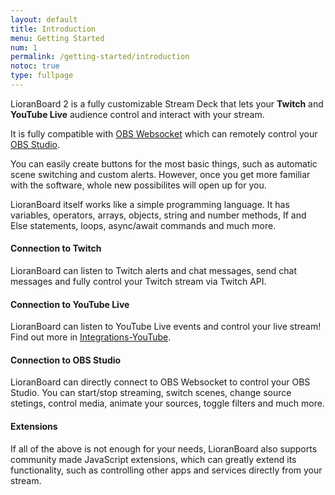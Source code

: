 ```yaml
---
layout: default
title: Introduction
menu: Getting Started
num: 1
permalink: /getting-started/introduction
notoc: true
type: fullpage
---
```


<p class="lb-lead">LioranBoard 2 is a fully customizable Stream Deck that lets your <b>Twitch</b> and <b>YouTube Live</b> audience control and interact with your stream. </p>

It is fully compatible with [OBS Websocket](https://obsproject.com/forum/resources/obs-websocket-remote-control-obs-studio-from-websockets.466/) which can remotely control your [OBS Studio](https://obsproject.com/).

You can easily create buttons for the most basic things, such as automatic scene switching and custom alerts. However, once you get more familiar with the software, whole new possibilites will open up for you. 

LioranBoard itself works like a simple programming language. It has variables, operators, arrays, objects, string and number methods, If and Else statements, loops, async/await commands and much more.

#### Connection to Twitch

LioranBoard can listen to Twitch alerts and chat messages, send chat messages and fully control your Twitch stream via Twitch API. 

#### Connection to YouTube Live

LioranBoard can listen to YouTube Live events and control your live stream! Find out more in [Integrations-YouTube](https://lioranboard.ca/docs/integrations/youtube/general). 

#### Connection to OBS Studio

LioranBoard can directly connect to OBS Websocket to control your OBS Studio. You can start/stop streaming, switch scenes, change source stetings, control media, animate your sources, toggle filters and much more. 

#### Extensions

If all of the above is not enough for your needs, LioranBoard also supports community made JavaScript extensions, which can greatly extend its functionality, such as controlling other apps and services directly from your stream. 
